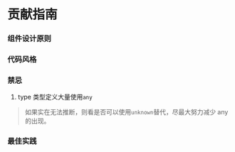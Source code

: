# 贡献指南

### 组件设计原则

### 代码风格

### 禁忌

1. type 类型定义大量使用`any`

> 如果实在无法推断，则看是否可以使用`unknown`替代，尽最大努力减少 any 的出现。

### 最佳实践
